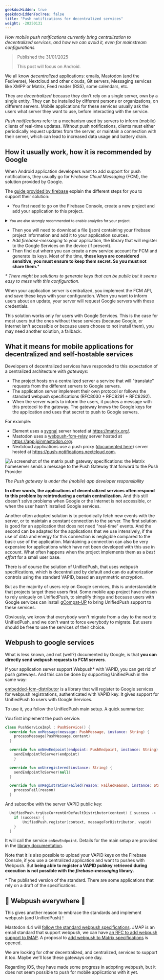 ```yaml
---
geekdocHidden: true
geekdocHiddenTocTree: false
title: "Push notifications for decentralized services"
weight: -20250131
---
```


_How mobile push notifications currently bring centralization to decentralized services, and how we can avoid it, even for mainstream configurations._

> Published the 31/01/2025
>
> This post will focus on Android.

We all know _decentralized_ applications: emails, Mastodon (and the Fediverse), Nextcloud and other clouds, Git servers, Messaging services like XMPP or Matrix, Feed reader (RSS), some calendars, etc.

They are _decentralized_ because they don't rely on a single server, own by a single entity. They can be installed by different persons or organizations, on different servers. Mobile applications for these services usually ask the users what server they want to use, before interacting with the service.

_Push notifications_ refer to a mechanism used by servers to inform (mobile) clients of real-time updates. Without push notifications, clients must either periodically request updates from the server, or maintain a connection with their server, which can lead to increased data usage and battery drain.

## How it usually work, how it is recommended by Google

When Android application developers want to add support for push notifications, they usually go for _Firebase Cloud Messaging_ (FCM), the solution provided by Google.

The [guide provided by firebase](<https://firebase.google.com/docs/cloud-messaging/android/client>) explain the different steps for you to support their solution:
- You first need to go on the Firebase Console, create a new project and add your application to this project.

<details><summary><small>You are also <i>strongly</i> recommended to enable analytics for your project.</small></summary>

!["Note from the website: For an optimal experience with FCM, we strongly recommend enabling Google Analytics in your project. Google Analytics is a requirement for FCM's message delivery reporting."](../../../blog/20250131_push_for_decentralized/enable_analytics.png)

_Google strongly recommend enabling their Analytics_

</details>


- Then you will need to download a file (json) containing your firebase project information and add it to your application sources.
- Add _firebase-messaging_ to your application, the library that will register to the Google Services on the device (if present).
- Then find out where you can create a new service account for FCM and generate its keys. Most of the time, __these keys are considered sensitive, you must ensure to keep them secret. So you must not share them.__\*

_\* There might be solutions to generate keys that can be public but it seems easy to mess with this configuration._

When your application server is centralized, you implement the FCM API, and save these keys with your configuration. When you want to inform users about an update, your server will request Google servers with these credentials.

This solution works only for users with Google Services. This is the case for most users but the ones without these services (because Google, or Internet isn't accessible or because users choose to not install them), you may need another solution, a fallback.

## What it means for mobile applications for decentralized and self-hostable services

Developers of decentralized services have responded to this expectation of a centralized architecture with _gateways_:
- The project hosts on a centralized server a service that will "translate" requests from the different servers to Google servers.
- The application server implement their own protocol or follows the standard webpush specifications (RFC8030 + RFC8291 + RFC8292).
- When the server wants to inform the users, it pushes a message with this protocol to the gateway. The gateway knows the Google keys for the application and uses that secret to push to Google servers.

For example:
- Element uses a [sygnal](https://github.com/matrix-org/sygnal) server hosted at <https://matrix.org/>.
- Mastodon uses a [webpush-fcm-relay](https://github.com/mastodon/webpush-fcm-relay) server hosted at <https://app.joinmastodon.org/>.
- Nextcloud applications use a push proxy ([documented here](https://github.com/nextcloud/notifications/blob/master/docs/push-v2.md)) server hosted at <https://push-notifications.nextcloud.com>.

<img alt="A screenshot of the matrix push gateway specifications: the Matrix homeserver sends a message to the Push Gateway that forward to the Push Provider" src="../../../blog/20250131_push_for_decentralized/matrix_push_gateway_specification.png" style="max-height:60rem;" >

_The Push gateway is under the (mobile) app developer responsibility_

__In other words, the applications of decentralized services often respond to this problem by reintroducing a certain centralization.__ And this still doesn't solve problems when Google or the Internet is not accessible, or when the user hasn't installed Google services.

Another often adopted solution is to periodically fetch new events with the server, or to maintain a constant connection to the server. The first solution is good for an application that does not need "real-time" events. And the second can be adapted for the applications that we use intensively, if the use of data and energy for this connection is negligible compared to the basic use of the application. Maintaining a connection can also be very expensive for applications which have not been developed with this use in account. What often happens when the project implements them as a _best effort_ for a small user base.

There is of course the solution of UnifiedPush, that uses webpush specifications, which is decentralized by default and can do authorization controls using the standard VAPID, based an asymmetric encryption.

But as the majority of users rely on Google services, this is understandable that projects target these users first. Some mobile app project have chosen to rely uniquely on UnifiedPush, to simplify things and because users with Google services can install [gCompat-UP](../../../users/distributors/fcm/) to bring UnifiedPush support to these services.

Obviously, we know that everybody won't migrate from a day to the next to UnifiedPush, and we don't want to force everybody to migrate. But users should be free to use the services of their choice.

## Webpush to google services

What is less known, and not (well?) documented by Google, is that __you can directly send webpush requests to FCM servers__.

If your application server support Webpush\* with VAPID, you can get rid of push gateways. And this can be done by supporting UnifiedPush in the same way:

[embedded-fcm-distributor](../../../kdoc/embedded_fcm_distributor/) is a library that will register to Google services for webpush registrations, authenticated with VAPID key. It gives support for UnifiedPush to users with Google Services.

To use it, you follow the UnifiedPush main setup. A quick summarize:

You first implement the push service:

```kotlin
class PushServiceImpl : PushService() {
  override fun onMessage(message: PushMessage, instance: String) {
    processMessage(PushMessage.content)
  }

  override fun onNewEndpoint(endpoint: PushEndpoint, instance: String) {
    sendEndpointToServer(endpoint)
    }

  override fun onUnregistered(instance: String) {
    sendEndpointToServer(null)
  }

  override fun onRegistrationFailed(reason: FailedReason, instance: String) {
    processFail(reason)
  }
```

And subscribe with the server VAPID public key:

```kotlin
  UnifiedPush.tryUseCurrentOrDefaultDistributor(context) { success ->
    if (success) {
        UnifiedPush.register(context, messageForDistributor, vapid)
    }
  }
```

It will call the service `onNewEndpoint`. Details for the main setup are provided in the [library documentation](../../../kdoc/connector).

Note that it is also possible to upload your VAPID keys on the Firebase Console, if you use a centralized application and want to pushes with Webpush. But __being able to register a VAPID pubkey retrieved during execution is not possible with the _firebase-messaging_ library.__

\* The published version of the standard. There are some applications that rely on a draft of the specifications.

## 🌈 Webpush everywhere 🌈

This gives another reason to embrace the standards and implement webpush (and UnifiedPush) !

Mastodon 4.4 will [follow the standard webpush specifications](https://github.com/mastodon/mastodon/pull/33528#issuecomment-2589468275). JMAP is an email standard that support webpush, we can have [an RFC to add webpush support to IMAP](https://datatracker.ietf.org/doc/draft-gougeon-imap-webpush/). A proposal to [add webpush to Matrix specifications](https://github.com/matrix-org/matrix-spec-proposals/pull/4174) is opened.

We are looking for other decentralized, and centralized, services to support it too. Maybe we'll lose these gateways one day.

Regarding iOS, they have made some progress in adopting webpush, but it does not seem possible to push for mobile applications with it yet.

